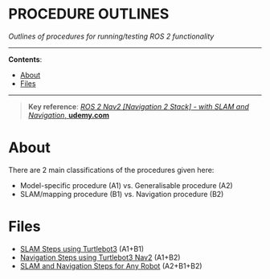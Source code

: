 <h1>PROCEDURE OUTLINES</h1>

_Outlines of procedures for running/testing ROS 2 functionality_

---

**Contents**:

- [About](#about)
- [Files](#files)

---

> **Key reference**: [_ROS 2 Nav2 [Navigation 2 Stack] - with SLAM and Navigation_, **udemy.com**](https://www.udemy.com/course/ros2-nav2-stack)

# About
There are 2 main classifications of the procedures given here:

- Model-specific procedure (A1) vs. Generalisable procedure (A2)
- SLAM/mapping procedure (B1) vs. Navigation procedure (B2)

# Files
- [SLAM Steps using Turtlebot3](./slam-steps-using-turtlebot3.pdf) (A1+B1)
- [Navigation Steps using Turtlebot3 Nav2](./navigation-steps-using-turtlebot3-nav2.pdf) (A1+B2)
- [SLAM and Navigation Steps for Any Robot](./slam-and-navigation-steps-for-any-robot.pdf) (A2+B1+B2)